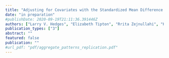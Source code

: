 ```yaml
---
title: "Adjusting for Covariates with the Standardized Mean Difference Effect Size"
date: "in preparation"
#publishDate: 2020-09-19T21:11:36.391446Z
authors: ["Larry V. Hedges", "Elizabeth Tipton", "Rrita Zejnullahi", "Karina G. Diaz"]
publication_types: ["3"]
abstract: ""
featured: false
publication: ""
#url_pdf: "pdf/aggregate_patterns_replication.pdf"
---
```


